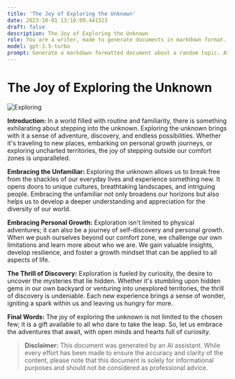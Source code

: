 ```yaml
---
title: 'The Joy of Exploring the Unknown'
date: 2023-10-01 13:16:09.441323
draft: false
description: The Joy of Exploring the Unknown
role: You are a writer, made to generate documents in markdown format. It is very important that all of the documents you generate are in valid markdown format.
model: gpt-3.5-turbo
prompt: Generate a markdown formatted document about a random topic. At the bottom, include a disclaimer explaining that the document was generated by you. The first line of the document should be the title. Make sure that the entire document is in proper markdown format, using a mix of various tags to make the document visually appealing.
---
```


# The Joy of Exploring the Unknown

![Exploring](https://www.example.com/exploring.jpg)

**Introduction:**
In a world filled with routine and familiarity, there is something exhilarating about stepping into the unknown. Exploring the unknown brings with it a sense of adventure, discovery, and endless possibilities. Whether it's traveling to new places, embarking on personal growth journeys, or exploring uncharted territories, the joy of stepping outside our comfort zones is unparalleled.

**Embracing the Unfamiliar:**
Exploring the unknown allows us to break free from the shackles of our everyday lives and experience something new. It opens doors to unique cultures, breathtaking landscapes, and intriguing people. Embracing the unfamiliar not only broadens our horizons but also helps us to develop a deeper understanding and appreciation for the diversity of our world.

**Embracing Personal Growth:**
Exploration isn't limited to physical adventures; it can also be a journey of self-discovery and personal growth. When we push ourselves beyond our comfort zone, we challenge our own limitations and learn more about who we are. We gain valuable insights, develop resilience, and foster a growth mindset that can be applied to all aspects of life.

**The Thrill of Discovery:**
Exploration is fueled by curiosity, the desire to uncover the mysteries that lie hidden. Whether it's stumbling upon hidden gems in our own backyard or venturing into unexplored territories, the thrill of discovery is undeniable. Each new experience brings a sense of wonder, igniting a spark within us and leaving us hungry for more.

**Final Words:**
The joy of exploring the unknown is not limited to the chosen few; it is a gift available to all who dare to take the leap. So, let us embrace the adventures that await, with open minds and hearts full of curiosity.

> **Disclaimer:** This document was generated by an AI assistant. While every effort has been made to ensure the accuracy and clarity of the content, please note that this document is solely for informational purposes and should not be considered as professional advice.